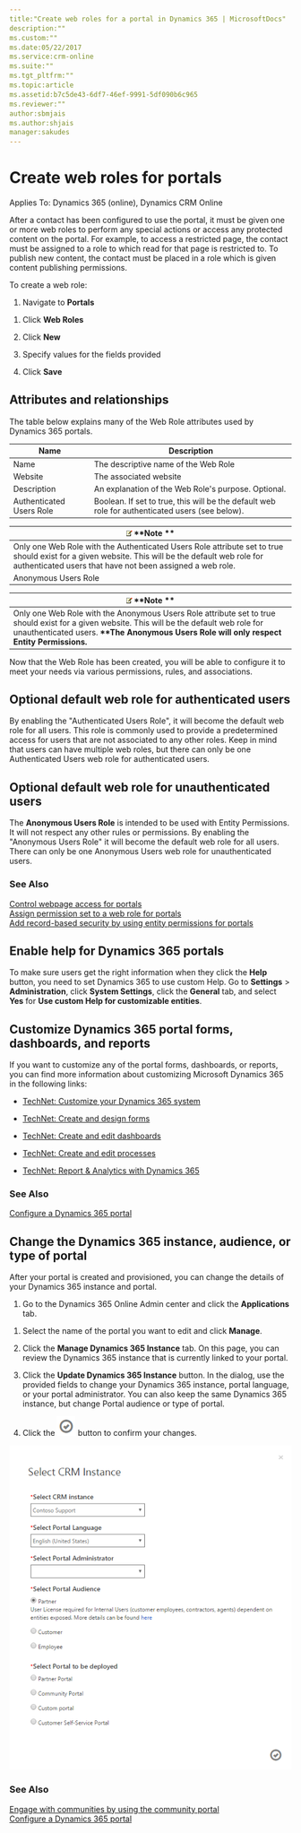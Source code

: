 ```yaml
---
title:"Create web roles for a portal in Dynamics 365 | MicrosoftDocs"
description:""
ms.custom:""
ms.date:05/22/2017
ms.service:crm-online
ms.suite:""
ms.tgt_pltfrm:""
ms.topic:article
ms.assetid:b7c5de43-6df7-46ef-9991-5df090b6c965
ms.reviewer:""
author:sbmjais
ms.author:shjais
manager:sakudes
---
```

# Create web roles for portals

Applies To: Dynamics 365 (online), Dynamics CRM Online

After a contact has been configured to use the portal, it must be given one or more web roles to perform any special actions or access any protected content on the portal. For example, to access a restricted page, the contact must be assigned to a role to which read for that page is restricted to. To publish new content, the contact must be placed in a role which is given content publishing permissions.

To create a web role:

1.  Navigate to **Portals**

<!-- -->

1.  Click **Web Roles**

2.  Click **New**

3.  Specify values for the fields provided

4.  Click **Save**

## Attributes and relationships

The table below explains many of the Web Role attributes used by Dynamics 365 portals.

| Name                     | Description                                                                                                                                                                                                                                     |
|--------------------------|-------------------------------------------------------------------------------------------------------------------------------------------------------------------------------------------------------------------------------------------------|
| Name                     | The descriptive name of the Web Role                                                                                                                                                                                                            |
| Website                  | The associated website                                                                                                                                                                                                                          |
| Description              | An explanation of the Web Role's purpose. Optional.                                                                                                                                                                                             |
| Authenticated Users Role | Boolean. If set to true, this will be the default web role for authenticated users (see below).                                                                                                                                                 
                                                                                                                                                                                                                                                   
  | ![image6](media/image6.png) **Note **                                                                                                                                               |                                  
  |---------------------------------------------------------------------------------------------------------------------------------------------------------------------------------------------------------------|                                
  | Only one Web Role with the Authenticated Users Role attribute set to true should exist for a given website. This will be the default web role for authenticated users that have not been assigned a web role. |                                |
| Anonymous Users Role     | Boolean. If set to true, this will be the default web role for unauthenticated users (see below).                                                                                                                                               
                                                                                                                                                                                                                                                   
  | ![image6](media/image6.png) **Note **                                                                                                                                                                             |    
  |---------------------------------------------------------------------------------------------------------------------------------------------------------------------------------------------------------------------------------------------|  
  | Only one Web Role with the Anonymous Users Role attribute set to true should exist for a given website. This will be the default web role for unauthenticated users. **\*\*The Anonymous Users Role will only respect Entity Permissions.** |  |

Now that the Web Role has been created, you will be able to configure it to meet your needs via various permissions, rules, and associations.

## Optional default web role for authenticated users

By enabling the "Authenticated Users Role", it will become the default web role for all users. This role is commonly used to provide a predetermined access for users that are not associated to any other roles. Keep in mind that users can have multiple web roles, but there can only be one Authenticated Users web role for authenticated users.

## Optional default web role for unauthenticated users

The **Anonymous Users Role** is intended to be used with Entity Permissions. It will not respect any other rules or permissions. By enabling the "Anonymous Users Role" it will become the default web role for all users. There can only be one Anonymous Users web role for unauthenticated users.

### See Also

[Control webpage access for portals](webpage-access-control.md)  
[Assign permission set to a web role for portals](assign-permission-web-role.md)  
[Add record-based security by using entity permissions for portals](assign-entity-permissions.md)  

## Enable help for Dynamics 365 portals

To make sure users get the right information when they click the **Help** button, you need to set Dynamics 365 to use custom Help. Go to **Settings** &gt; **Administration**, click **System Settings**, click the **General** tab, and select **Yes** for **Use custom Help for customizable entities**.

## Customize Dynamics 365 portal forms, dashboards, and reports

If you want to customize any of the portal forms, dashboards, or reports, you can find more information about customizing Microsoft Dynamics 365 in the following links:

-   [TechNet: Customize your Dynamics 365 system](https://technet.microsoft.com/library/dn531158.aspx)  

<!-- -->

-   [TechNet: Create and design forms](https://technet.microsoft.com/library/dn531143.aspx)  

-   [TechNet: Create and edit dashboards](https://technet.microsoft.com/library/mt147906.aspx)  

-   [TechNet: Create and edit processes](https://technet.microsoft.com/en-us/library/dn531144.aspx)  

-   [TechNet: Report & Analytics with Dynamics 365](https://technet.microsoft.com/library/dn531183.aspx)  

### See Also

[Configure a Dynamics 365 portal](configure-portal.md)  

## Change the Dynamics 365 instance, audience, or type of portal

After your portal is created and provisioned, you can change the details of your Dynamics 365 instance and portal.

1.  Go to the Dynamics 365 Online Admin center and click the **Applications** tab.

<!-- -->

1.  Select the name of the portal you want to edit and click **Manage**.

2.  Click the **Manage Dynamics 365 Instance** tab. On this page, you can review the Dynamics 365 instance that is currently linked to your portal.

3.  Click the **Update Dynamics 365 Instance** button. In the dialog, use the provided fields to change your Dynamics 365 instance, portal language, or your portal administrator. You can also keep the same Dynamics 365 instance, but change Portal audience or type of portal.

4.  Click the ![Confirm action](media/confirm-action-icon.png "Confirm action") button to confirm your changes.  

![Change Dynamics 365 instance](media/change-dynamics-365-instance.png "Change Dynamics 365 instance")  

### See Also

[Engage with communities by using the community portal](engage-with-communities.md)  
[Configure a Dynamics 365 portal](configure-portal.md)  

